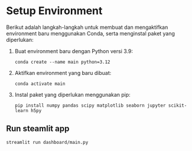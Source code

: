 
# Setup Environment

Berikut adalah langkah-langkah untuk membuat dan mengaktifkan environment baru menggunakan Conda, serta menginstal paket yang diperlukan:

1. Buat environment baru dengan Python versi 3.9:
    ```
    conda create --name main python=3.12
    ```

2. Aktifkan environment yang baru dibuat:
    ```
    conda activate main
    ```

3. Instal paket yang diperlukan menggunakan pip:
    ```
    pip install numpy pandas scipy matplotlib seaborn jupyter scikit-learn h5py
    ```

## Run steamlit app
```
streamlit run dashboard/main.py
```
